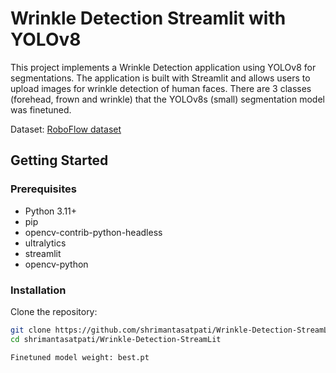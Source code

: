 # Wrinkle Detection Streamlit with YOLOv8

This project implements a Wrinkle Detection application using YOLOv8 for segmentations. The application is built with Streamlit and allows users to upload images for wrinkle detection of human faces.
There are 3 classes (forehead, frown and wrinkle) that the YOLOv8s (small) segmentation model was finetuned.

Dataset: [RoboFlow dataset](https://universe.roboflow.com/robbo/face-wrinkles-detection/dataset/1)


## Getting Started

### Prerequisites

- Python 3.11+
- pip
- opencv-contrib-python-headless
- ultralytics
- streamlit
- opencv-python

### Installation

Clone the repository:

```bash
git clone https://github.com/shrimantasatpati/Wrinkle-Detection-StreamLit.git
cd shrimantasatpati/Wrinkle-Detection-StreamLit

Finetuned model weight: best.pt
